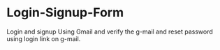 # Login-Signup-Form
Login and signup Using Gmail and verify the g-mail and reset password using login link on g-mail.
